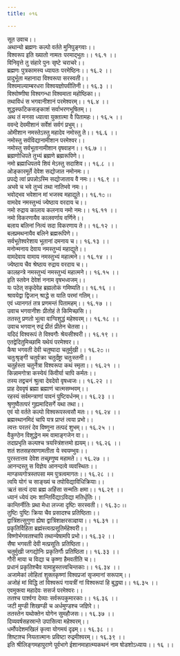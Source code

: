 ```yaml
---
title: ०१६

---
```

सूत उवाच।।  
अथान्यो ब्रह्मणः कल्पो वर्तते मुनिपुङ्गवाः।।  
विश्वरूप इति ख्यातो नामतः परमाद्भुतः।। १६.१ ।।  
विनिवृत्ते तु संहारे पुनः सृष्टे चराचरे।।  
ब्रह्मणः पुत्रकामस्य ध्यायतः परमेष्ठिनः।। १६.२ ।।  
प्रादुर्भूता महानादा विश्वरूपा सरस्वती।।  
विश्वमाल्याम्बरधरा विश्वयज्ञोपवीतिनी।। १६.३ ।।  
विश्वोष्णीषा विश्वगन्धा विश्वमाता महोष्ठिका।।  
तथाविधं स भगवानीशानं परमेश्वरम्।। १६.४ ।।  
शुद्धस्फटिकसङ्काशं सर्वाभरणभूषितम्।।  
अथ तं मनसा ध्यात्वा युक्तात्मा वै पितामहः।। १६.५ ।।  
ववन्दे देवमीशानं सर्वेशं सर्वगं प्रभुम्।।  
ओमीशान नमस्तेऽस्तु महादेव नमोस्तु ते।। १६.६ ।।  
नमोस्तु सर्वविद्यानामीशान परमेश्वर।।  
नमोस्तु सर्वभूतानामीशान वृषवाहन।। १६.७ ।।  
ब्रह्मणोधिपते तुभ्यं ब्रह्मणे ब्रह्मरूपिणे।।  
नमो ब्रह्माधिपतये शिवं मेऽस्तु सदाशिव।। १६.८ ।।  
ओङ्कारमूर्ते देवेश सद्योजात नमोनमः।।  
प्रपद्ये त्वां प्रपन्नोऽस्मि सद्योजाताय वै नमः।। १६.९ ।।  
अभवे च भवे तुभ्यं तथा नातिभवे नमः।।  
भवोद्भव भवेशान मां भजस्व महाद्युते।। १६.१೦ ।।  
वामदेव नमस्तुभ्यं ज्येष्ठाय वरदाय च।।  
नमो रुद्राय कालाय कलनाय नमो नमः।। १६.११ ।।  
नमो विकरणायैव कालवर्णाय वर्णिने।।  
बलाय बलिनां नित्यं सदा विकरणाय ते।। १६.१२ ।।  
बलप्रमथनायैव बलिने ब्रह्मरूपिणे।।  
सर्वभूतेश्वरेशाय भूतानां दमनाय च।। १६.१३ ।।  
मनोन्मनाय देवाय नमस्तुभ्यं महाद्युते।।  
वामदेवाय वामाय नमस्तुभ्यं महात्मने।। १६.१४ ।।  
ज्येष्ठाय चैव श्रेष्ठाय रुद्राय वरदाय च।।  
कालहन्त्रे नमस्तुभ्यं नमस्तुभ्यं महात्मने।। १६.१५ ।।  
इति स्तवेन देवेशं ननाम वृषभध्वजम्।।  
यः पठेत् सकृदेवेह ब्रह्मलोकं गमिष्यति।। १६.१६ ।।  
श्रावयेद्वा द्विजान् श्राद्धे स याति परमां गतिम्।।  
एवं ध्यानगतं तत्र प्रणमन्तं पितामहम्।। १६.१७ ।।  
उवाच भगवानीशः प्रीतोहं ते किमिच्छसि।।  
ततस्तु प्रणतो भूत्वा वाग्विशुद्धं महेश्वरम्।। १६.१८ ।।  
उवाच भगवान् रुद्रं प्रीतं प्रीतेन चेतसा।।  
यदिदं विश्वरूपं ते विश्वगौः श्रेयसीश्वरी।। १६.१९ ।।  
एतद्वेदितुमिच्छामि यथेयं परमेश्वर।।  
कैषा भगवती देवी चतुष्पादा चतुर्मुखी।। १६.२೦ ।।  
चतुःश्रृङ्गी चतुर्वक्रा चतुर्दंष्ट्रा चतुःस्तनी।।  
चतुर्हस्ता चतुर्नेत्रा विश्वरूपा कथं स्मृता।। १६.२१ ।।  
किन्नामगोत्रा कस्येयं किंवीर्या चापि कर्मतः।।  
तस्य तद्वचनं श्रुत्वा देवदेवो वृषध्वजः।। १६.२२ ।।  
प्राह देववृषं ब्रह्मा ब्रह्माणं चात्मसम्भवम्।।  
रहस्यं सर्वमन्त्राणां पावनं पुष्टिवर्धनम्।। १६.२३ ।।  
श्रृणुष्वैतत्परं गुह्यमादिसर्गे यथा तथा।।  
एवं यो वर्तते कल्पो विश्वरूपस्त्वसौ मतः।। १६.२४ ।।  
ब्रह्मस्थानमिदं चापि यत्र प्राप्तं त्वया प्रभो।।  
त्वत्तः परतरं देव विष्णुना तत्पदं शुभम्।। १६.२५ ।।  
वैकुण्ठेन विशुद्धेन मम वामाङ्गजेन वा।।  
तदाप्रभृति कल्पश्च त्रयस्त्रिंशत्तमो ह्ययम्।। १६.२६ ।।  
शतं शतसहस्राणामतीता ये स्वयम्भुवः।।  
पुरस्तात्तव देवेश तच्छृणुष्व महामते।। १६.२७ ।।  
आनन्दस्तु स विज्ञेय आनन्दत्वे व्यवस्थितः।।  
माण्डव्यगोत्रस्तपसा मम पुत्रत्वमागतः।। १६.२८ ।।  
त्वयि योगं च साङ्ख्यं च तपोविद्याविधिक्रियाः।।  
ऋतं सत्यं दया ब्रह्म अहिंसा सन्मतिः क्षमा।। १६.२९ ।।  
ध्यानं ध्येयं दमः शान्तिर्विद्याऽविद्या मतिर्धृतिः।।  
कान्तिर्नीतिः प्रथा मेधा लज्जा दृष्टिः सरस्वती।। १६.३೦ ।।  
तुष्टिः पुष्टिः क्रिया चैव प्रसादश्च प्रतिष्ठिताः।।  
द्वात्रिंशत्सुगुणा ह्येषा द्वात्रिंशाक्षरसञ्ज्ञया।। १६.३१ ।।  
प्रकृतिर्विहिता ब्रह्मंस्त्वत्प्रसूतिर्महेश्वरी।।  
विष्णोर्भगवतश्चापि तथान्येषामपि प्रभो।। १६.३२ ।।  
सैषा भगवती देवी मत्प्रसूतिः प्रतिष्ठिता।।  
चतुर्मुखी जगद्योनिः प्रकृतिर्गौः प्रतिष्ठिता।। १६.३३ ।।  
गौरी माया च विद्या च कृष्णा हैमवतीति च।।  
प्रधानं प्रकृतिश्चैव यामाहुस्तत्त्वचिन्तकाः।। १६.३४ ।।  
अजामेकां लोहितां शुक्लकृष्णां विश्वप्रजां सृजमानां सरूपाम्।।  
अजोहं मां विद्धि तां विश्वरूपं गायत्रीं गां विश्वरूपां हि बुद्ध्या।। १६.३५ ।।  
एवमुक्त्वा महादेवः ससर्ज परमेश्वरः।।  
ततश्च पार्श्वगा देव्याः सर्वरूपकुमारकाः।। १६.३६ ।।  
जटी मुण्डी शिखण्डी च अर्धमुण्डश्च जज्ञिरे।।  
ततस्तेन यथोक्तेन योगेन सुमहौजसः।। १६.३७ ।।  
दिव्यवर्षसहस्रान्ते उपासित्वा महेश्वरम्।।  
धर्मोपदेशमखिलं कृत्वा योगमयं दृढम्।। १६.३८ ।।  
शिष्टाश्च नियतात्मानः प्रविष्टा रुद्रमीश्वरम्।। १६.३९ ।।  
इति श्रीलिङ्गमहापुराणे पूर्वभागे ईशानमाहात्म्यकथनं नाम षोडशोऽध्यायः।। १६ ।।